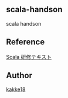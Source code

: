 ## scala-handson

scala handson

## Reference

[Scala 研修テキスト](https://dwango.github.io/scala_text/)

## Author

[kakke18](https://github.com/kakke18)
